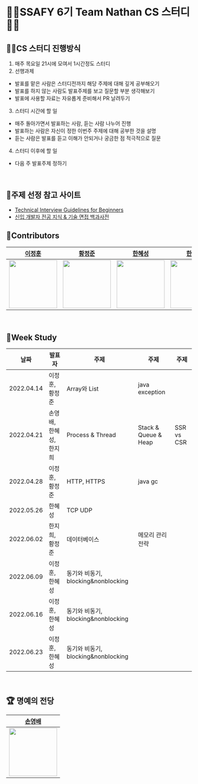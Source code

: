# 👨‍💻SSAFY 6기 Team Nathan CS 스터디👩‍💻

## 👨‍🏫CS 스터디 진행방식

1. 매주 목요일 21시에 모여서 1시간정도 스터디
2. 선행과제
 - 발표를 맡은 사람은 스터디전까지 해당 주제에 대해 깊게 공부해오기
 - 발표를 하지 않는 사람도 발표주제를 보고 질문할 부분 생각해보기
 - 발표에 사용할 자료는 자유롭게 준비해서 PR 날려두기
3. 스터디 시간에 할 일
 - 매주 돌아가면서 발표하는 사람, 듣는 사람 나누어 진행
 - 발표하는 사람은 자신이 정한 이번주 주제에 대해 공부한 것을 설명
 - 듣는 사람은 발표를 듣고 이해가 안되거나 궁금한 점 적극적으로 질문
4. 스터디 이후에 할 일
 - 다음 주 발표주제 정하기

<br>

## 📑주제 선정 참고 사이트
- [Technical Interview Guidelines for Beginners](https://github.com/JaeYeopHan/Interview_Question_for_Beginner)
- [신입 개발자 전공 지식 & 기술 면접 백과사전](https://github.com/gyoogle/tech-interview-for-developer)

## 🌈Contributors


| **[이정훈](https://github.com/person003333)** | **[황정준](https://github.com/DeerGum)** | **[한혜성](https://github.com/Hyesung-Han)** | **[한지희](https://github.com/g2hhh2ee)** |
| :-----------------: | :-----------------: | :-----------------: | :-----------------: |
| <img src="https://user-images.githubusercontent.com/47655983/156922305-3726e3c9-24ad-4e02-8d31-a9e4f1e0145e.png" width=130px, height=130px> | <img src="https://user-images.githubusercontent.com/47655983/156922316-3daa08a9-072e-482e-9825-7a636972af60.png" width=130px, height=130px> | <img src="https://user-images.githubusercontent.com/47655983/156922329-395e577c-9d2a-49cd-9719-c77184c931e5.png" width=130px, height=130px> | <img src="https://user-images.githubusercontent.com/47655983/156922344-81074208-8874-4d90-b462-392b15472bcd.png" width=130px, height=130px> |

<br>

## 🎯Week Study

| 날짜 | 발표자 | 주제 | 주제 | 주제 |
| :----: | --------------- | ------------- | -------------- | -------------- |
| 2022.04.14 | 이정훈, 황정준 | Array와 List | java exception | |
| 2022.04.21 | 손영배, 한혜성, 한지희 | Process & Thread | Stack & Queue & Heap | SSR vs CSR |
| 2022.04.28 | 이정훈, 황정준 | HTTP, HTTPS | java gc | |
| 2022.05.26 | 한혜성 | TCP UDP | | |
| 2022.06.02 | 한지희, 황정준 | 데이터베이스 | 메모리 관리 전략 | |
| 2022.06.09 | 이정훈, 한혜성 | 동기와 비동기, blocking&nonblocking | | |
| 2022.06.16 | 이정훈, 한혜성 | 동기와 비동기, blocking&nonblocking | | |
| 2022.06.23 | 이정훈, 한혜성 | 동기와 비동기, blocking&nonblocking | | |

<br>

## 🏆 명예의 전당 

| **[손영배](https://github.com/dudqo225)** |
| :-----------------: |
| <img src="https://user-images.githubusercontent.com/47655983/156922166-884ce18e-22ae-413d-97c9-93d5aa072d02.png" width=130px, height=130px> |
